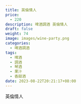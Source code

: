 ```yaml
---
title: 英倫情人
price:
  - 220
description: 啤酒調酒 英倫情人
draft: false
weight: 74
image: images/wine-party.png
categories:
  - 啤酒調酒
tags:
  - 啤酒
  - 調酒
  - 琴酒
  - 果汁
  - 香甜酒
date: 2023-08-22T20:21:17+08:00
---
```


 英倫情人
